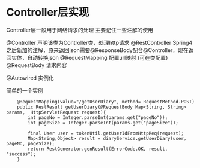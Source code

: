 # Controller层实现

Controller层一般用于网络请求的处理
主要记住一些注解的使用

@Controller 声明该类为Controller类，处理http请求
@RestController	Spring4之后新加的注解，原来返回json需要@ResponseBody配合@Controller，现在返回实体，自动转换json
@RequestMapping	配置url映射 (可在类配置)
@RequestBody 请求内容

@Autowired 实例化

简单的一个实例
```
    @RequestMapping(value="/getUserDiary", method= RequestMethod.POST)
    public RestResult getUserDiary(@RequestBody Map<String, String> params,  HttpServletRequest request){
        int pageNo = Integer.parseInt(params.get("pageNo"));
        int pageSize = Integer.parseInt(params.get("pageSize"));

        final User user = tokenUtil.getUserIdFromHttpReq(request);
        Map<String,Object> result = diaryService.getUserDiary(user, pageNo, pageSize);
        return RestGenerator.genResult(ErrorCode.OK, result, "success");
    }
```



